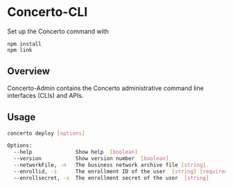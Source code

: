 # Concerto-CLI

Set up the Concerto command with

```
npm install
npm link
```

## Overview
Concerto-Admin contains the Concerto administrative command line interfaces (CLIs) and APIs.

## Usage

```bash  
concerto deploy [options]

Options:
  --help              Show help  [boolean]
  --version           Show version number  [boolean]
  --networkFile, -n   The business network archive file [string]
  --enrollid, -i      The enrollment ID of the user  [string] [required]
  --enrollsecret, -s  The enrollment secret of the user  [string]

```
